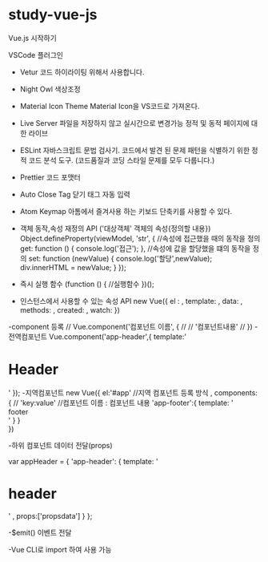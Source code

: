 # study-vue-js
Vue.js 시작하기

VSCode 플러그인 
- Vetur
코드 하이라이팅 위해서 사용합니다.

- Night Owl
색상조정

- Material Icon Theme
Material Icon을 VS코드로 가져온다.

- Live Server
파일을 저장하지 않고 실시간으로 변경가능
정적 및 동적 페이지에 대한 라이브

- ESLint
자바스크립트 문법 검사기.
코드에서 발견 된 문제 패턴을 식별하기 위한 정적 코드 분석 도구.
(코드품질과 코딩 스타일 문제를 모두 다룹니다.)

- Prettier
코드 포맷터

- Auto Close Tag
닫기 태그 자동 입력

- Atom Keymap
아톰에서 즐겨사용 하는 키보드 단축키를 사용할 수 있다.



- 객체 동작,속성 재정의 API ('대상객체' 객체의 속성{정의할 내용})
        Object.defineProperty(viewModel, 'str', {
            //속성에 접근했을 때의 동작을 정의
            get: function () {
                console.log('접근');
            },
            //속성에 값을 할당했을 떄의 동작을 정의
            set: function (newValue) {
                console.log('할당',newValue);
                div.innerHTML = newValue;
            }
        });

- 즉시 실행 함수 
(function () {
    //실행함수
})();

- 인스턴스에서 사용할 수 있는 속성 API 
new Vue({
    el : 
    , template:
    , data:
    , methods:
    , created:
    , watch: 
})

-component 등록
        // Vue.component('컴포넌트 이름', {
        //     // '컴포넌트내용'
        // })
-전역컴포넌트
        Vue.component('app-header',{
            template:'<h1>Header</h1>'
        });
-지역컴포넌트
        new Vue({
            el:'#app'
            //지역 컴포넌트 등록 방식
            ,  components:{
                // 'key:value'
                //컴포넌트 이름 : 컴포넌트 내용
                'app-footer':{
                    template: '<footer>footer</footer>'
                }
            }   
        })
        
-하위 컴포넌트 데이터 전달(props)
    <div id="app">
        <!-- <app-header v-bind:프롭스 속성 이름 ="상위 컴포넌트의 데이터 이름"></app-header> -->
        <app-header v-bind:propsdata="message"></app-header>
    </div>
    var appHeader = {
        'app-header': {
            template: '<h1>header</h1>'
            , props:['propsdata']
        }
    };

-$emit() 이벤트 전달

-Vue CLI로 import 하여 사용 가능